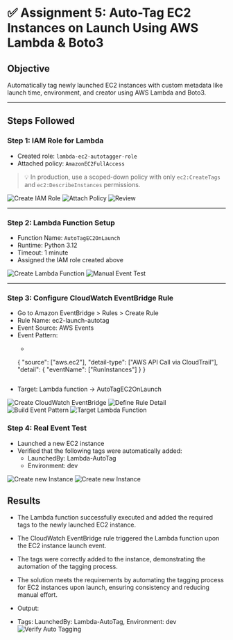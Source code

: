 # ✅ Assignment 5: Auto-Tag EC2 Instances on Launch Using AWS Lambda & Boto3

## Objective
Automatically tag newly launched EC2 instances with custom metadata like launch time, environment, and creator using AWS Lambda and Boto3.

---

## Steps Followed

### Step 1: IAM Role for Lambda
- Created role: `lambda-ec2-autotagger-role`
- Attached policy: `AmazonEC2FullAccess`

> 💡 In production, use a scoped-down policy with only `ec2:CreateTags` and `ec2:DescribeInstances` permissions.

![Create IAM Role](screenshots/5.1.png)
![Attach Policy](screenshots/5.2.png)
![Review](screenshots/5.3.png)

---

### Step 2: Lambda Function Setup
- Function Name: `AutoTagEC2OnLaunch`
- Runtime: Python 3.12
- Timeout: 1 minute
- Assigned the IAM role created above

![Create Lambda Function](screenshots/5.4.png)
![Manual Event Test](screenshots/5.5.png)

---

### Step 3: Configure CloudWatch EventBridge Rule
- Go to Amazon EventBridge > Rules > Create Rule
- Rule Name: ec2-launch-autotag
- Event Source: AWS Events
- Event Pattern:
    - ```bash
    {
  "source": ["aws.ec2"],
  "detail-type": ["AWS API Call via CloudTrail"],
  "detail": {
    "eventName": ["RunInstances"]
  }
}
    ```
- Target: Lambda function → AutoTagEC2OnLaunch

![Create CloudWatch EventBridge](screenshots/5.6.png)
![Define Rule Detail](screenshots/5.7.png)
![Build Event Pattern](screenshots/5.8.png)
![Target Lambda Function](screenshots/5.9.png)

### Step 4: Real Event Test
- Launched a new EC2 instance
- Verified that the following tags were automatically added:
    - LaunchedBy: Lambda-AutoTag
    - Environment: dev

![Create new Instance](screenshots/5.10.png)
![Create new Instance](screenshots/5.11.png)

## Results
- The Lambda function successfully executed and added the required tags to the newly launched EC2 instance.
- The CloudWatch EventBridge rule triggered the Lambda function upon the EC2 instance launch event.
- The tags were correctly added to the instance, demonstrating the automation of the tagging process.
- The solution meets the requirements by automating the tagging process for EC2 instances upon launch, ensuring consistency and reducing manual effort.

- Output:
- Tags: LaunchedBy: Lambda-AutoTag, Environment: dev
![Verify Auto Tagging](screenshots/5.12.png)
